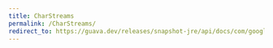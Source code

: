```yaml
---
title: CharStreams
permalink: /CharStreams/
redirect_to: https://guava.dev/releases/snapshot-jre/api/docs/com/google/common/io/CharStreams.html
---
```

